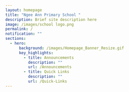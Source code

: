 ```yaml
---
layout: homepage
title: "Ngee Ann Primary School "
description: Brief site description here
image: /images/school logo.png
permalink: /
notification: ""
sections:
  - hero:
      background: /images/Homepage_Banner_Resize.gif
      key_highlights:
        - title: Announcements
          description: ""
          url: /Announcements
        - title: Quick Links
          description: ""
          url: /Quick-Links
---
```

